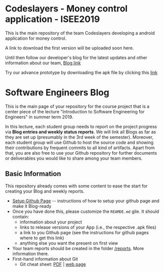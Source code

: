 # Codeslayers - Money control application - ISEE2019 

This is the main repository of the team Codeslayers developing a android application for money control. 

A link to download the first version will be uploaded soon here. 

Until then follow our developer's blog for the latest updates and other information about our team, [Blog link](https://dbse-teaching.github.io/isee2019-CodeSlayers/)

Try our advance prototype by downloading the apk file by clicking this <a href="https://drive.google.com/uc?export=download&id=1QMLN-YIxQKpC2ckXRzmFpy55pvyw19Xg">link</a> 

# Software Engineers Blog

This is the main page of your repository for the course project that is a center piece of the lecture "Introduction to Software Engineering for Engineers" in summer term 2019.

In this lecture, each student group needs to report on the project progress via **Blog entries and weekly status reports**. 
We will link all Blogs as far as they are set up (presumably in the 3rd week of the semester).
Moreover, each student group will use Github to host the source code and showing their contributions by frequent commits to all kind of artifacts.
Apart from that, you are also free to use your Github repository for further documents or deliverables you would like to share among your team members.


## Basic Information
This repository already comes with some content to ease the start for creating your Blog and weekly reports.

* [Setup Github Page](./setupPage.md) -- instructions of how to setup your github page and make it Blog-ready
* Once you have done this, please customize the `REAMDE.md` gile. It should contain:
    * information about your project
    * links to release versions of your App (i.e., the respective .apk files)
    * a link to you Github page (see the instructions for github pages where to get this link)
    * anything else you want the present on first view
* Your team reports should be created in the folder [/reports](./reports). More information there.
* First-hand information about Git
    * Git cheat sheet: [PDF](http://rogerdudler.github.io/git-guide/files/git_cheat_sheet.pdf) | [web page](http://rogerdudler.github.io/git-guide)
